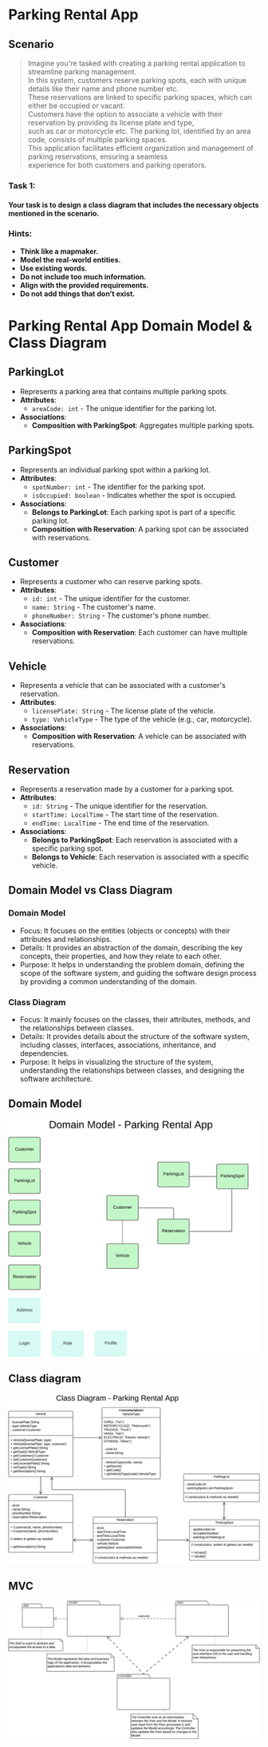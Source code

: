 # Parking Rental App

## Scenario
> Imagine you're tasked with creating a parking rental application to streamline parking management.    
> In this system, customers reserve parking spots, each with unique details like their name and phone number etc.  
> These reservations are linked to specific parking spaces, which can either be occupied or vacant.  
> Customers have the option to associate a vehicle with their reservation by providing its license plate and type,  
> such as car or motorcycle etc. The parking lot, identified by an area code, consists of multiple parking spaces.  
> This application facilitates efficient organization and management of parking reservations, ensuring a seamless  
> experience for both customers and parking operators.

### Task 1:
#### Your task is to design a class diagram that includes the necessary objects mentioned in the scenario.

### Hints:
- **Think like a mapmaker.**
- **Model the real-world entities.**
- **Use existing words.**
- **Do not include too much information.**
- **Align with the provided requirements.**
- **Do not add things that don’t exist.**


# Parking Rental App Domain Model & Class Diagram

## ParkingLot
- Represents a parking area that contains multiple parking spots.
- **Attributes**:
    - `areaCode: int` - The unique identifier for the parking lot.
- **Associations**:
    - **Composition with ParkingSpot**: Aggregates multiple parking spots.

## ParkingSpot
- Represents an individual parking spot within a parking lot.
- **Attributes**:
    - `spotNumber: int` - The identifier for the parking spot.
    - `isOccupied: boolean` - Indicates whether the spot is occupied.
- **Associations**:
    - **Belongs to ParkingLot**: Each parking spot is part of a specific parking lot.
    - **Composition with Reservation**: A parking spot can be associated with reservations.

## Customer
- Represents a customer who can reserve parking spots.
- **Attributes**:
    - `id: int` - The unique identifier for the customer.
    - `name: String` - The customer's name.
    - `phoneNumber: String` - The customer's phone number.
- **Associations**:
    - **Composition with Reservation**: Each customer can have multiple reservations.

## Vehicle
- Represents a vehicle that can be associated with a customer's reservation.
- **Attributes**:
    - `licensePlate: String` - The license plate of the vehicle.
    - `type: VehicleType` - The type of the vehicle (e.g., car, motorcycle).
- **Associations**:
    - **Composition with Reservation**: A vehicle can be associated with reservations.

## Reservation
- Represents a reservation made by a customer for a parking spot.
- **Attributes**:
    - `id: String` - The unique identifier for the reservation.
    - `startTime: LocalTime` - The start time of the reservation.
    - `endTime: LocalTime` - The end time of the reservation.
- **Associations**:
    - **Belongs to ParkingSpot**: Each reservation is associated with a specific parking spot.
    - **Belongs to Vehicle**: Each reservation is associated with a specific vehicle.


## Domain Model vs Class Diagram
### Domain Model
- Focus: It focuses on the entities (objects or concepts) with their attributes and relationships.
- Details: It provides an abstraction of the domain, describing the key concepts, their properties, and how they relate to each other.
- Purpose: It helps in understanding the problem domain, defining the scope of the software system, and guiding the software design process by providing a common understanding of the domain.

### Class Diagram
- Focus: It mainly focuses on the classes, their attributes, methods, and the relationships between classes.
- Details: It provides details about the structure of the software system, including classes, interfaces, associations, inheritance, and dependencies.
- Purpose: It helps in visualizing the structure of the system, understanding the relationships between classes, and designing the software architecture.

## Domain Model
![domain-model.jpeg](img/domain-model.jpeg)

## Class diagram
![class-diagram.jpeg](img/class-diagram.jpeg)

## MVC
![mvc.jpeg](img/mvc.jpeg)

